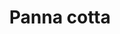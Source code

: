 ---
index: 10
title: Panna cotta
slugify: panna-cotta
product: milk
book: Chez Panisse Café cookbook
page: 217
dish: desert
tags:
-
sub:
-
fresh:
  - item:
    quantity:
    unit:
stock:
  - item:
    quantity:
    unit:
basic:
-
directions:
-
info:
source:
    title:
    url: 
---